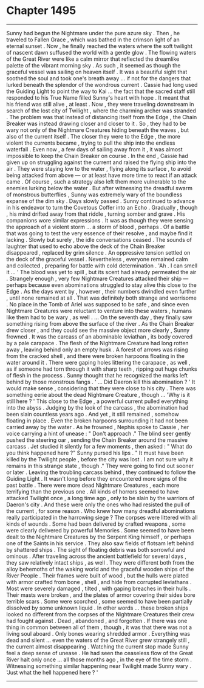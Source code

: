 
# Chapter 1495


---

Sunny had begun the Nightmare under the pure azure sky . Then , he traveled to Fallen Grace , which was bathed in the crimson light of an eternal sunset . Now , he finally reached the waters where the soft twilight of nascent dawn suffused the world with a gentle glow . The flowing waters of the Great River were like a calm mirror that reflected the dreamlike palette of the vibrant morning sky . As such , it seemed as though the graceful vessel was sailing on heaven itself . It was a beautiful sight that soothed the soul and took one's breath away … if not for the dangers that lurked beneath the splendor of the wondrous current . Cassie had long used the Guiding Light to point the way to Kai ... the fact that the sacred staff still responded to his True Name filled Sunny's heart with hope . It meant that his friend was still alive , at least .
Now , they were traveling downstream in search of the lost city of Twilight , where the charming archer was stranded . The problem was that instead of distancing itself from the Edge , the Chain Breaker was instead drawing closer and closer to it . So , they had to be wary not only of the Nightmare Creatures hiding beneath the waves , but also of the current itself . The closer they were to the Edge , the more violent the currents became , trying to pull the ship into the endless waterfall . Even now , a few days of sailing away from it , it was almost impossible to keep the Chain Breaker on course . In the end , Cassie had given up on struggling against the current and raised the flying ship into the air .
They were staying low to the water , flying along its surface , to avoid being attacked from above — or at least have more time to react if an attack came .
Of course , such a strategy also left them more vulnerable to the enemies lurking below the water . But after witnessing the dreadful swarm of monstrous butterflies , Sunny was extremely wary of the boundless expanse of the dim sky . Days slowly passed . Sunny continued to advance in his endeavor to turn the Covetous Coffer into an Echo . Gradually , though , his mind drifted away from that riddle , turning somber and grave . His companions wore similar expressions . It was as though they were sensing the approach of a violent storm … a storm of blood , perhaps . Of a battle that was going to test the very essence of their resolve , and maybe find it lacking .
Slowly but surely , the idle conversations ceased . The sounds of laughter that used to echo above the deck of the Chain Breaker disappeared , replaced by grim silence . An oppressive tension settled on the deck of the graceful vessel .
Nevertheless , everyone remained calm and collected , preparing for battle with cold determination .
'Ah . I can smell it … '
The blood was yet to spill , but its scent had already permeated the air . Strangely enough , very few Nightmare Creatures attacked their ship — perhaps because even abominations struggled to stay alive this close to the Edge . As the days went by , however , their numbers dwindled even further , until none remained at all . That was definitely both strange and worrisome . No place in the Tomb of Ariel was supposed to be safe , and since even Nightmare Creatures were reluctant to venture into these waters , humans like them had to be wary , as well .
… On the seventh day , they finally saw something rising from above the surface of the river . As the Chain Breaker drew closer , and they could see the massive object more clearly , Sunny frowned . It was the carcass of an abominable leviathan , its body covered by a pale carapace . The flesh of the Nightmare Creature had long rotten away , leaving behind only an empty husk . A forest of arrows was rising from the cracked shell , and there were broken harpoons floating in the water around it .
There were gaping holes littering the carapace , as well , as if someone had torn through it with sharp teeth , ripping out huge chunks of flesh in the process .
Sunny thought that he recognized the marks left behind by those monstrous fangs .
' ... Did Daeron kill this abomination ? '
It would make sense , considering that they were close to his city . There was something eerie about the dead Nightmare Creature , though …
'Why is it still here ? '
This close to the Edge , a powerful current pulled everything into the abyss . Judging by the look of the carcass , the abomination had been slain countless years ago . And yet , it still remained , somehow floating in place . Even the broken harpoons surrounding it had not been carried away by the water . As he frowned , Nephis spoke to Cassie , her voice carrying a hint of unease :
" Don't approach ."
The blind seer gently pushed the steering oar , sending the Chain Breaker around the massive carcass . Jet studied it silently for a few moments , then asked :
" What do you think happened here ?"
Sunny pursed his lips . " It must have been killed by the Twilight people , before the city was lost . I am not sure why it remains in this strange state , though ."
They were going to find out sooner or later .
Leaving the troubling carcass behind , they continued to follow the Guiding Light .
It wasn't long before they encountered more signs of the past battle . There were more dead Nightmare Creatures , each more terrifying than the previous one . All kinds of horrors seemed to have attacked Twilight once , a long time ago , only to be slain by the warriors of Daeron's city . And these were only the ones who had resisted the pull of the current , for some reason . Who knew how many dreadful abominations really participated in the harrowing siege ?
The corpses were littered with all kinds of wounds . Some had been delivered by crafted weapons , some were clearly delivered by powerful Memories . Some seemed to have been dealt to the Nightmare Creatures by the Serpent King himself , or perhaps one of the Saints in his service . They also saw fields of flotsam left behind by shattered ships . The sight of floating debris was both sorrowful and ominous . After traveling across the ancient battlefield for several days , they saw relatively intact ships , as well . They were different both from the alloy behemoths of the waking world and the graceful wooden ships of the River People . Their frames were built of wood , but the hulls were plated with armor crafted from bone , shell , and hide from corrupted leviathans . Most were severely damaged , tilted , with gaping breaches in their hulls . Their masts were broken , and the plates of armor covering their sides bore terrible scars . Some were scorched , some seemed to have been partially dissolved by some unknown liquid . In other words … these broken ships looked no different from the corpses of the Nightmare Creatures their crew had fought against . Dead , abandoned , and forgotten .
If there was one thing in common between all of them , though , it was that there was not a living soul aboard . Only bones wearing shredded armor . Everything was dead and silent … even the waters of the Great River grew strangely still , the current almost disappearing . Watching the current stop made Sunny feel a deep sense of unease . He had seen the ceaseless flow of the Great River halt only once … all those months ago , in the eye of the time storm . Witnessing something similar happening near Twilight made Sunny wary . 'Just what the hell happened here ? '

---

